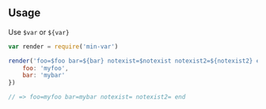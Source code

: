 Usage
---

Use `$var` or `${var}`

```js
var render = require('min-var')

render('foo=$foo bar=${bar} notexist=$notexist notexist2=${notexist2} end', {
	foo: 'myfoo',
	bar: 'mybar'
})

// => foo=myfoo bar=mybar notexist= notexist2= end
```
